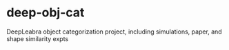 # deep-obj-cat
DeepLeabra object categorization project, including simulations, paper, and shape similarity expts
